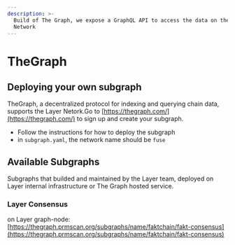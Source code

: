 ```yaml
---
description: >-
  Build of The Graph, we expose a GraphQL API to access the data on the Layer
  Network
---
```


# TheGraph

## Deploying your own subgraph

TheGraph, a decentralized protocol for indexing and querying chain data, supports the Layer Netork.Go to [https://thegraph.com/](https://thegraph.com/) to sign up and create your subgraph.

* Follow the instructions for how to deploy the subgraph
* in `subgraph.yaml`, the network name should be `fuse`

## Available Subgraphs

Subgraphs that builded and maintained by the Layer team, deployed on Layer internal infrastructure or The Graph hosted service.

### Layer Consensus

on Layer graph-node: [https://thegraph.prmscan.org/subgraphs/name/faktchain/fakt-consensus](https://thegraph.prmscan.org/subgraphs/name/faktchain/fakt-consensus)

